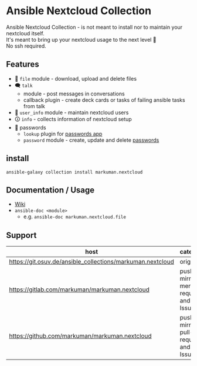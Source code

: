 # Ansible Nextcloud Collection

Ansible Nextcloud Collection - is not meant to install nor to maintain your nextcloud itself.  
It's meant to bring up your nextcloud usage to the next level 🚀  
No ssh required.

## Features

* 💾 `file` module - download, upload and delete files
* 🗨 `talk` 
    * module - post messages in conversations
    * callback plugin - create deck cards or tasks of failing ansible tasks from talk
* 👥 `user_info` module - maintain nextcloud users
* 🛈 `info` - collects information of nextcloud setup
* 🔑 passwords
    * `lookup` plugin for [passwords app](https://apps.nextcloud.com/apps/passwords)
    * `password` module - create, update and delete [passwords](https://apps.nextcloud.com/apps/passwords)


## install

`ansible-galaxy collection install markuman.nextcloud`

## Documentation / Usage

* [Wiki](https://git.osuv.de/m/nextcloud_collection/wiki/Home)
* `ansible-doc <module>`
    * e.g. `ansible-doc markuman.nextcloud.file`

## Support

| **host** | **category** |
| --- | --- |
| https://git.osuv.de/ansible_collections/markuman.nextcloud | origin |
| https://gitlab.com/markuman/markuman.nextcloud | push mirror, merge-requests and Issues |
| https://github.com/markuman/markuman.nextcloud | push mirror, pull-requests and Issues |

